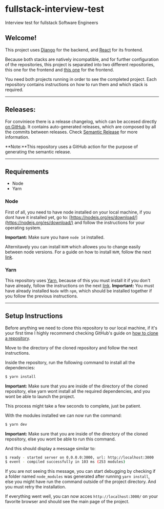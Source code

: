 # fullstack-interview-test
Interview test for fullstack Software Engineers

## Welcome!
This project uses [Django](https://www.djangoproject.com/) for the backend, and [React](https://en.reactjs.org/) for its frontend.

Because both stacks are natively incompatible, and for further configuration of the repositories, this project is separated into two different repositories, this one for the frontend and [this one](https://github.com/lalish99/flat-mx-backend-interview-test/) for the frontend.

You need both projects running in order to see the completed project. Each repository contains instructions on how to run them and which stack is required.

----
## Releases:
For conviniece there is a release changelog, which can be accesed directly [on GitHub](https://github.com/lalish99/flat-mx-backend-interview-test/releases). It contains auto-generated releases, which are composed by all the commits between releases. Check [Semantic Release](https://github.com/semantic-release/semantic-release) for more information.

**Note:**This repository uses a GitHub action for the purpose of generating the semantic release.

----

## Requirements
- Node
- Yarn

### Node
First of all, you need to have node installed on your local machine, if you dont have it installed yet, go to: [https://nodejs.org/es/download/](https://nodejs.org/es/download/) and follow the instructions for your operating system.

**Important:** Make sure you have `node 14` installed.

Alternitavely you can install `NVM` which allowes you to change easily between node versions.
For a guide on how to install `NVM`, follow the next [link](https://github.com/nvm-sh/nvm#installing-and-updating).

### Yarn
This repository uses [Yarn](https://yarnpkg.com/), because of this you must install it if you don't have already, follow the instructions on the next [link](https://classic.yarnpkg.com/lang/en/docs/install/).
**Important:** You must have already installed `Node` with `npm`, which should be installed together if you follow the previous instructions.

----
## Setup Instructions
Before anything we need to clone this repository to our local machine, if it's your first time I highly recommend checking GitHub's guide on [how to clone a repository](https://docs.github.com/es/repositories/creating-and-managing-repositories/cloning-a-repository).

Move to the directory of the cloned repository and follow the next instructions.

Inside the repository, run the following command to install all the dependencies:
```bash
$ yarn install
```
**Important:** Make sure that you are inside of the directory of the cloned repository, else yarn wont install all the required dependencies, and you wont be able to launch the project.

This process might take a few seconds to complete, just be patient.

With the modules installed we can now run the command:
```bash
$ yarn dev
```
**Important:** Make sure that you are inside of the directory of the cloned repository, else you wont be able to run this command.

And this should display a message similar to:
```bash
$ ready - started server on 0.0.0.0:3000, url: http://localhost:3000
$ event - compiled successfully in 103 ms (253 modules)
```
If you are not seeing this message, you can start debugging by checking if a folder named `node_modules` was generated after running `yarn install`, else you might have run the command outside of the project directory. And you must retry the installation.


If everything went well, you can now acces `http://localhost:3000/` on your favorite browser and should see the main page of the project.